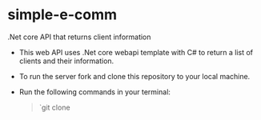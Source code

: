 # simple-e-comm
.Net core API that returns client information

- This web API uses .Net core webapi template with C# to return a list of clients and their information. 

- To run the server fork and clone this repository to your local machine.
- Run the following commands in your terminal:
  > `git clone 


